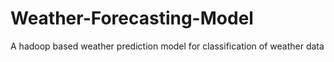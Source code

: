 # Weather-Forecasting-Model
A hadoop based weather prediction model for classification of weather data
